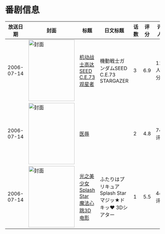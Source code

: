 # 番剧信息

|放送日期|封面|标题|日文标题|话数|评分|评分人数|
|---|---|---|---|---|---|---|
|2006-07-14|<img src="https://lain.bgm.tv/pic/cover/c/21/44/21065_ir9md.jpg" alt="封面" style="width:150px;height:200px;object-fit:cover;">|[机动战士高达SEED C.E.73 观星者](https://bangumi.tv/subject/21065)|機動戦士ガンダムSEED C.E.73 STARGAZER|3|6.9|1118人评分|
|2006-07-14|<img src="https://bangumi.tv/img/no_icon_subject.png" alt="封面" style="width:150px;height:200px;object-fit:cover;">|[医辱](https://bangumi.tv/subject/64494)||2|4.8|74人评分|
|2006-07-14|<img src="https://lain.bgm.tv/pic/cover/c/e9/c7/114373_95M9S.jpg" alt="封面" style="width:150px;height:200px;object-fit:cover;">|[光之美少女 Splash Star 魔法心跳3D电影](https://bangumi.tv/subject/114373)|ふたりはプリキュア Splash Star マジッ★ドキッ♥ 3Dシアター|1|5.5|44人评分|
